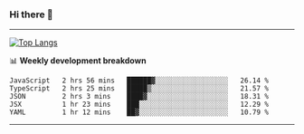 ### Hi there 👋

-------
[![Top Langs](https://github-readme-stats.vercel.app/api/top-langs/?username=ashish-r)](https://github.com/anuraghazra/github-readme-stats)

📊 **Weekly development breakdown**
<!--START_SECTION:waka-->
```text
JavaScript   2 hrs 56 mins   ██████▓░░░░░░░░░░░░░░░░░░   26.14 % 
TypeScript   2 hrs 25 mins   █████▒░░░░░░░░░░░░░░░░░░░   21.57 % 
JSON         2 hrs 3 mins    ████▓░░░░░░░░░░░░░░░░░░░░   18.31 % 
JSX          1 hr 23 mins    ███░░░░░░░░░░░░░░░░░░░░░░   12.29 % 
YAML         1 hr 12 mins    ██▓░░░░░░░░░░░░░░░░░░░░░░   10.79 % 
```
<!--END_SECTION:waka-->
-------

<!--
**ashish-r/ashish-r** is a ✨ _special_ ✨ repository because its `README.md` (this file) appears on your GitHub profile.

Here are some ideas to get you started:

- 🔭 I’m currently working on ...
- 🌱 I’m currently learning ...
- 👯 I’m looking to collaborate on ...
- 🤔 I’m looking for help with ...
- 💬 Ask me about ...
- 📫 How to reach me: ...
- 😄 Pronouns: ...
- ⚡ Fun fact: ...
-->
